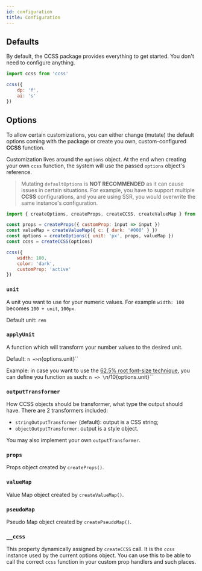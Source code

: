 ```yaml
---
id: configuration
title: Configuration
---
```


## Defaults

By default, the CCSS package provides everything to get started. You don't
need to configure anything.

```js
import ccss from 'ccss'
```

```js live
ccss({
    dp: 'f',
    ai: 's'
})
```

## Options

To allow certain customizations, you can either change (mutate) the default options
coming with the package or create you own, custom-configured **CCSS** function.

Customization lives around the `options` object. At the end when creating your own `ccss` function,
the system will use the passed `options` object's reference.

> Mutating `defaultOptions` is **NOT RECOMMENDED** as it can cause issues in certain
> situations. For example, you have to support multiple **CCSS** configurations, and you are
> using SSR, you would overwrite the same instance's configuration.

```js
import { createOptions, createProps, createCCSS, createValueMap } from '@cryptic-css/core'

const props = createProps({ customProp: input => input })
const valueMap = createValueMap({ c: { dark: '#000' } })
const options = createOptions({ unit: 'px', props, valueMap })
const ccss = createCCSS(options)

ccss({
    width: 100,
    color: 'dark',
    customProp: 'active'
})
```

### `unit`

A unit you want to use for your numeric values. For example `width: 100` becomes `100 + unit`, `100px`.

Default unit: `rem`

### `applyUnit`

A function which will transform your number values to the desired unit.

Default: `n =>`${n}${options.unit}``

Example: in case you want to use the
[62.5% root font-size technique](https://www.sitepoint.com/understanding-and-using-rem-units-in-css/),
you can define you function as such:
`n => \`${n / 10}${options.unit}\``

### `outputTransformer`

How CCSS objects should be transformer, what type the output should have.
There are 2 transformers included:

-   `stringOutputTransformer` (default): output is a CSS string;
-   `objectOutputTransformer`: output is a style object.

You may also implement your own `outputTransformer`.

### `props`

Props object created by `createProps()`.

### `valueMap`

Value Map object created by `createValueMap()`.

### `pseudoMap`

Pseudo Map object created by `createPseudoMap()`.

### `__ccss`

This property dynamically assigned by `createCCSS` call.
It is the `ccss` instance used by the current options object. You can use this
to be able to call the correct `ccss` function in your custom prop handlers and such places.
